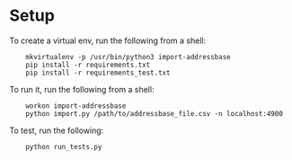 # Setup

To create a virtual env, run the following from a shell:

```
    mkvirtualenv -p /usr/bin/python3 import-addressbase
    pip install -r requirements.txt
    pip install -r requirements_test.txt
```

To run it, run the following from a shell:

```
    workon import-addressbase
    python import.py /path/to/addressbase_file.csv -n localhost:4900
```

To test, run the following:
```
    python run_tests.py
```
